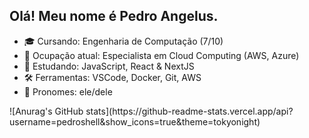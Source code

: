 ## Olá! Meu nome é Pedro Angelus.

- 🎓 Cursando: Engenharia de Computação (7/10)
- 💼 Ocupação atual: Especialista em Cloud Computing (AWS, Azure)
- 🌱 Estudando: JavaScript, React & NextJS
- 🛠️ Ferramentas: VSCode, Docker, Git, AWS
- 👤 Pronomes: ele/dele

<div>
  ![Anurag's GitHub stats](https://github-readme-stats.vercel.app/api?username=pedroshell&show_icons=true&theme=tokyonight)

</div>
